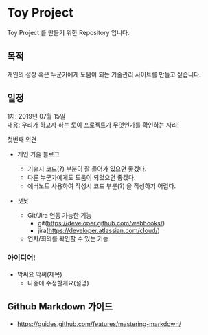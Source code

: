 # Toy Project
Toy Project 를 만들기 위한 Repository 입니다.

## 목적
개인의 성장 혹은 누군가에게 도움이 되는 기술관리 사이트를 만들고 싶습니다.

## 일정
1차: 2019년 07월 15일 <br>
내용: 우리가 하고자 하는 토이 프로젝트가 무엇인가를 확인하는 자리!

첫번째 의견
- 개인 기술 블로그
  - 기술시 코드(?) 부분이 잘 들어가 있으면 좋겠다.
  - 다른 누군가에게도 도움이 되었으면 좋겠다.
  - 에버노트 사용하여 작성시 코드 부분(?) 을 작성하기 어렵다.
  
- 챗봇
  - Git/Jira 연동 가능한 기능
    - git(https://developer.github.com/webhooks/)
    - jira(https://developer.atlassian.com/cloud/)
  - 연차/회의를 확인할 수 있는 기능

### 아이디어!
- 막써요 막써(제목)
  - 나중에 수정할게요(설명)


## Github Markdown 가이드
- https://guides.github.com/features/mastering-markdown/
